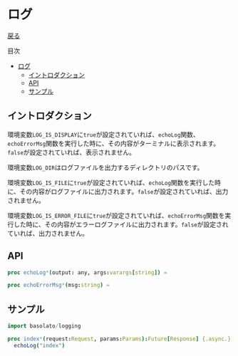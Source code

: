 ログ
===
[戻る](../../README.md)

目次
<!--ts-->
* [ログ](#ログ)
   * [イントロダクション](#イントロダクション)
   * [API](#api)
   * [サンプル](#サンプル)

<!-- Created by https://github.com/ekalinin/github-markdown-toc -->
<!-- Added by: root, at: Fri Sep 23 13:15:22 UTC 2022 -->

<!--te-->

## イントロダクション
環境変数`LOG_IS_DISPLAY`に`true`が設定されていれば、`echoLog`関数、`echoErrorMsg`関数を実行した時に、その内容がターミナルに表示されます。`false`が設定されていれば、表示されません。

環境変数`LOG_DIR`はログファイルを出力するディレクトリのパスです。

環境変数`LOG_IS_FILE`に`true`が設定されていれば、`echoLog`関数を実行した時に、その内容がログファイルに出力されます。`false`が設定されていれば、出力されません。

環境変数`LOG_IS_ERROR_FILE`に`true`が設定されていれば、`echoErrorMsg`関数を実行した時に、その内容がエラーログファイルに出力されます。`false`が設定されていれば、出力されません。

## API
```nim
proc echoLog*(output: any, args:varargs[string]) =

proc echoErrorMsg*(msg:string) =
```

## サンプル

```nim
import basolato/logging

proc index*(request:Request, params:Params):Future[Response] {.async.} =
  echoLog("index")
```
